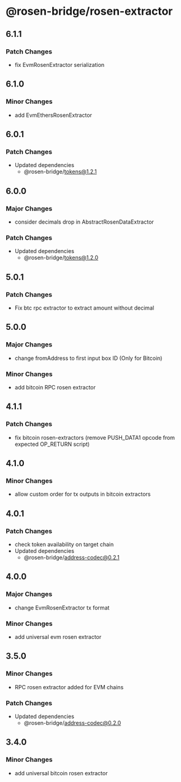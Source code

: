 # @rosen-bridge/rosen-extractor

## 6.1.1

### Patch Changes

- fix EvmRosenExtractor serialization

## 6.1.0

### Minor Changes

- add EvmEthersRosenExtractor

## 6.0.1

### Patch Changes

- Updated dependencies
  - @rosen-bridge/tokens@1.2.1

## 6.0.0

### Major Changes

- consider decimals drop in AbstractRosenDataExtractor

### Patch Changes

- Updated dependencies
  - @rosen-bridge/tokens@1.2.0

## 5.0.1

### Patch Changes

- Fix btc rpc extractor to extract amount without decimal

## 5.0.0

### Major Changes

- change fromAddress to first input box ID (Only for Bitcoin)

### Minor Changes

- add bitcoin RPC rosen extractor

## 4.1.1

### Patch Changes

- fix bitcoin rosen-extractors (remove PUSH_DATA1 opcode from expected OP_RETURN script)

## 4.1.0

### Minor Changes

- allow custom order for tx outputs in bitcoin extractors

## 4.0.1

### Patch Changes

- check token availability on target chain
- Updated dependencies
  - @rosen-bridge/address-codec@0.2.1

## 4.0.0

### Major Changes

- change EvmRosenExtractor tx format

### Minor Changes

- add universal evm rosen extractor

## 3.5.0

### Minor Changes

- RPC rosen extractor added for EVM chains

### Patch Changes

- Updated dependencies
  - @rosen-bridge/address-codec@0.2.0

## 3.4.0

### Minor Changes

- add universal bitcoin rosen extractor
